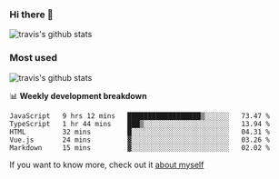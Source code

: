 ### Hi there 👋

<!--
**HondryTravis/HondryTravis** is a ✨ _special_ ✨ repository because its `README.md` (this file) appears on your GitHub profile.

Here are some ideas to get you started:

- 🔭 I’m currently working on ...
- 🌱 I’m currently learning ...
- 👯 I’m looking to collaborate on ...
- 🤔 I’m looking for help with ...
- 💬 Ask me about ...
- 📫 How to reach me: ...
- 😄 Pronouns: ...
- ⚡ Fun fact: ...
-->

![travis's github stats](https://github-readme-stats.vercel.app/api?username=HondryTravis&hide=stars)
### Most used
![travis's github stats](https://github-readme-stats.anuraghazra1.vercel.app/api/top-langs/?username=HondryTravis&layout=compact&hide_title=true)

📊 **Weekly development breakdown**

<!--START_SECTION:waka-->
```text
JavaScript   9 hrs 12 mins   ██████████████████▒░░░░░░   73.47 % 
TypeScript   1 hr 44 mins    ███▒░░░░░░░░░░░░░░░░░░░░░   13.94 % 
HTML         32 mins         █░░░░░░░░░░░░░░░░░░░░░░░░   04.31 % 
Vue.js       24 mins         ▓░░░░░░░░░░░░░░░░░░░░░░░░   03.26 % 
Markdown     15 mins         ▓░░░░░░░░░░░░░░░░░░░░░░░░   02.02 % 
```
<!--END_SECTION:waka-->

If you want to know more, check out it [about myself](https://hondrytravis.github.io/)
